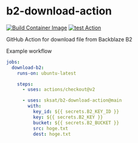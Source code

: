# b2-download-action
[![Build Container Image](https://github.com/sksat/b2-download-action/actions/workflows/build-image.yml/badge.svg)](https://github.com/sksat/b2-download-action/actions/workflows/build-image.yml)
[![test Action](https://github.com/sksat/b2-download-action/actions/workflows/test-action.yml/badge.svg)](https://github.com/sksat/b2-download-action/actions/workflows/test-action.yml)

GitHub Action for download file from Backblaze B2

Example workflow
```yaml
jobs:
  download-b2:
    runs-on: ubuntu-latest

    steps:
      - uses: actions/checkout@v2

      - uses: sksat/b2-download-action@main
        with:
          key_id: ${{ secrets.B2_KEY_ID }}
          key: ${{ secrets.B2_KEY }}
          bucket: ${{ secrets.B2_BUCKET }}
          src: hoge.txt
          dest: hoge.txt
```
